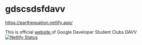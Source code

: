 # gdscsdsfdavv

https://earthequation.netlify.app/

This is official <a href="https://earthequation.netlify.app/"> website </a> of Google Developer Student Clubs DAVV
[![Netlify Status](https://api.netlify.com/api/v1/badges/a1d035d0-b42c-4787-b6bb-ac1a17d695ea/deploy-status)](https://app.netlify.com/sites/gdscsdsfdavv/deploys)


